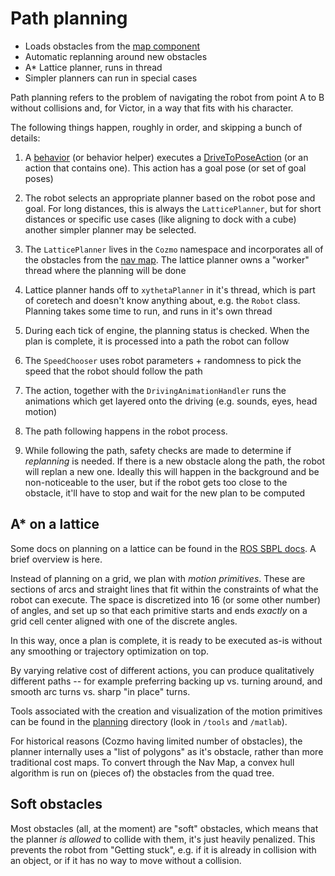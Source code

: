 # Path planning

* Loads obstacles from the [map component](map.md)
* Automatic replanning around new obstacles
* A* Lattice planner, runs in thread
* Simpler planners can run in special cases

Path planning refers to the problem of navigating the robot from point A to B without collisions and, for
Victor, in a way that fits with his character.

The following things happen, roughly in order, and skipping a bunch of details:

1. A [behavior](behaviors.md) (or behavior helper) executes a [DriveToPoseAction](actions.md) (or an action
   that contains one). This action has a goal pose (or set of goal poses)
   
2. The robot selects an appropriate planner based on the robot pose and goal. For long distances, this is
   always the `LatticePlanner`, but for short distances or specific use cases (like aligning to dock with a
   cube) another simpler planner may be selected.

3. The `LatticePlanner` lives in the `Cozmo` namespace and incorporates all of the obstacles from the
   [nav map](map.md). The lattice planner owns a "worker" thread where the planning will be done
   
4. Lattice planner hands off to `xythetaPlanner` in it's thread, which is part of coretech and doesn't know
   anything about, e.g. the `Robot` class. Planning takes some time to run, and runs in it's own thread

5. During each tick of engine, the planning status is checked. When the plan is complete, it is processed into
   a path the robot can follow
   
6. The `SpeedChooser` uses robot parameters + randomness to pick the speed that the robot should follow the path

7. The action, together with the `DrivingAnimationHandler` runs the animations which get layered onto the
   driving (e.g. sounds, eyes, head motion)
   
8. The path following happens in the robot process.

9. While following the path, safety checks are made to determine if _replanning_ is needed. If there is a new
   obstacle along the path, the robot will replan a new one. Ideally this will happen in the background and be
   non-noticeable to the user, but if the robot gets too close to the obstacle, it'll have to stop and wait
   for the new plan to be computed

## A* on a lattice

Some docs on planning on a lattice can be found in the [ROS SBPL docs](http://wiki.ros.org/sbpl). A brief
overview is here.

Instead of planning on a grid, we plan with _motion primitives_. These are sections of arcs and straight lines
that fit within the constraints of what the robot can execute. The space is discretized into 16 (or some other
number) of angles, and set up so that each primitive starts and ends _exactly_ on a grid cell center aligned
with one of the discrete angles.

In this way, once a plan is complete, it is ready to be executed as-is without any smoothing or trajectory
optimization on top.

By varying relative cost of different actions, you can produce qualitatively different paths -- for example
preferring backing up vs. turning around, and smooth arc turns vs. sharp "in place" turns.

Tools associated with the creation and visualization of the motion primitives can be found in the
[planning](../../coretech/planning) directory (look in `/tools` and `/matlab`).

For historical reasons (Cozmo having limited number of obstacles), the planner internally uses a "list of
polygons" as it's obstacle, rather than more traditional cost maps. To convert through the Nav Map, a convex
hull algorithm is run on (pieces of) the obstacles from the quad tree.

## Soft obstacles

Most obstacles (all, at the moment) are "soft" obstacles, which means that the planner _is allowed_ to collide
with them, it's just heavily penalized. This prevents the robot from "Getting stuck", e.g. if it is already in
collision with an object, or if it has no way to move without a collision.
